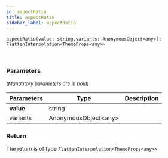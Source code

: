 ```yaml
---
id: aspectRatio
title: aspectRatio
sidebar_label: aspectRatio
---
```


```tsx
aspectRatio(value: string,variants: AnonymousObject<any>): FlattenInterpolation<ThemeProps<any>>
```
<br/>



### Parameters

<font size="2"><i>(Mandatory parameters are in bold)</i></font>

| Parameters | Type | Description |
| --------- | ---- | ----------- |
| **value** | string |  |
| variants | AnonymousObject<any\> |  |


### Return



The return is of type <code>FlattenInterpolation<ThemeProps<any\>\></code>